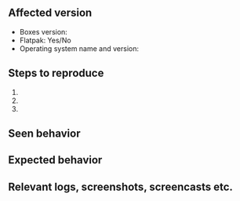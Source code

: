 <!--
Please read https://wiki.gnome.org/Community/GettingInTouch/BugReportingGuidelines
first to ensure that you create a clear and specific issue.
-->

## Affected version
- Boxes version:
- Flatpak: Yes/No
- Operating system name and version:

## Steps to reproduce
1.
2.
3.

## Seen behavior


## Expected behavior


## Relevant logs, screenshots, screencasts etc.
<!-- If Boxes is crashing, learn how to generate a backtrace in:
https://gitlab.gnome.org/GNOME/gnome-boxes/-/wikis/debugging-crashes

Debug messages can also be activated to log technical information about a bug or a crash:
https://gitlab.gnome.org/GNOME/gnome-boxes/-/wikis/Debugging-Crashes#activating-debug-messages

You can also collect logs from a specific virtual machine, if applicable:

1. In the main page, right click on a virtual machine and go to "Preferences"
2. In the "Resources" tab, scroll to the bottom until you reach "Troubleshooting Logs"
3. Press on the folder button to open the log in a text editor
4. Save the log to your Downloads folder and attach the log here